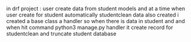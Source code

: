 in drf project :
user create data from student models and at a time when user create for student automatically studentclean data also created 
i created a base class a handler so when there is data in student and and when hit command 
python3 manage.py handler 
it create record for studentclean and truncate student database
